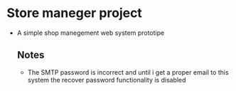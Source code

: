 # Store maneger project
  * A simple shop manegement web system prototipe

    ## Notes
      * The SMTP password is incorrect and until i get a proper email to this system the recover password functionality is disabled
